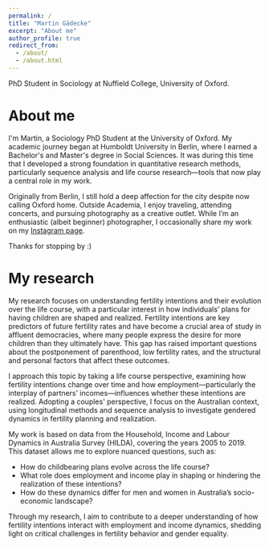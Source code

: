 ```yaml
---
permalink: /
title: "Martin Gädecke"
excerpt: "About me"
author_profile: true
redirect_from:
  - /about/
  - /about.html
---
```


PhD Student in Sociology at Nuffield College, University of Oxford.

About me
======

I'm Martin, a Sociology PhD Student at the University of Oxford. My academic journey began at Humboldt University in Berlin, where I earned a Bachelor's and Master's degree in Social Sciences. It was during this time that I developed a strong foundation in quantitative research methods, particularly sequence analysis and life course research—tools that now play a central role in my work.

Originally from Berlin, I still hold a deep affection for the city despite now calling Oxford home. Outside Academia, I enjoy traveling, attending concerts, and pursuing photography as a creative outlet. While I’m an enthusiastic (albeit beginner) photographer, I occasionally share my work on my [Instagram page](https://www.instagram.com/m.a.gaedecke/).

Thanks for stopping by :)

My research
======
My research focuses on understanding fertility intentions and their evolution over the life course, with a particular interest in how individuals’ plans for having children are shaped and realized. Fertility intentions are key predictors of future fertility rates and have become a crucial area of study in affluent democracies, where many people express the desire for more children than they ultimately have. This gap has raised important questions about the postponement of parenthood, low fertility rates, and the structural and personal factors that affect these outcomes.

I approach this topic by taking a life course perspective, examining how fertility intentions change over time and how employment—particularly the interplay of partners’ incomes—influences whether these intentions are realized. Adopting a couples' perspective, I focus on the Australian context, using longitudinal methods and sequence analysis to investigate gendered dynamics in fertility planning and realization.

My work is based on data from the Household, Income and Labour Dynamics in Australia Survey (HILDA), covering the years 2005 to 2019. This dataset allows me to explore nuanced questions, such as:

- How do childbearing plans evolve across the life course?
- What role does employment and income play in shaping or hindering the realization of these intentions?
- How do these dynamics differ for men and women in Australia’s socio-economic landscape?

Through my research, I aim to contribute to a deeper understanding of how fertility intentions interact with employment and income dynamics, shedding light on critical challenges in fertility behavior and gender equality.
